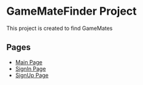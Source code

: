 # GameMateFinder Project

This project is created to find GameMates

## Pages

- [Main Page](https://helleasy.github.io/gamematefinder_client/)
- [SignIn Page](https://helleasy.github.io/gamematefinder_client/#/signin)
- [SignUp Page](https://helleasy.github.io/gamematefinder_client/#/signup)